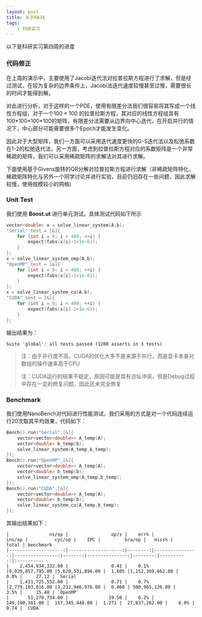 ```yaml
---
layout: post
title: 关于RAJA
tags: 
    - 科研实习
---
```


以下是科研实习第四周的进度

### 代码修正

在上周的演示中，主要使用了Jacobi迭代法对拉普拉斯方程进行了求解，但是经过测试，在较为复杂的边界条件上，Jacobi法迭代速度较慢甚至过慢，需要很长的时间才能得到解。

对此进行分析，对于这样的一个PDE，使用有限差分法我们很容易将其写成一个线性方程组，对于一个100 * 100 的拉普拉斯方程，其对应的线性方程组具有100\*100\*100*100的矩阵，有限差分法需要从边界向中心迭代，在开启并行的情况下，中心部分可能需要很多个Epoch才能发生变化。

因此对于大型矩阵，我们一方面可以采用迭代速度更快的G-S迭代法以及松弛系数在1-2的松弛迭代法，另一方面，考虑到拉普拉斯方程对应的系数矩阵是一个非常稀疏的矩阵，我们可以采用稀疏矩阵的求解法对其进行求解。

下面使用基于Givens旋转的QR分解对拉普拉斯方程进行求解（非稀疏矩阵特化，稀疏矩阵特化与另外一个同学讨论并进行实验，目前仍旧存在一些问题，因此求解较慢，使用规模较小的网格)

### Unit Test

我们使用 **Boost.ut** 进行单元测试，具体测试代码如下所示

````c++
vector<double> x = solve_linear_system(A,b);
"Serial"_test = [&]{
    for (int i = 0; i < 400; ++i) {
        expect(fabs(x[i]-1<1e-6));
    }
};
x = solve_linear_system_omp(A,b);
"OpenMP"_test = [&]{
    for (int i = 0; i < 400; ++i) {
        expect(fabs(x[i]-1<1e-6));
    }
};
x = solve_linear_system_cu(A,b);
"CUDA"_test = [&]{
    for (int i = 0; i < 400; ++i) {
        expect(fabs(x[i]-1<1e-6));
    }
};
````

输出结果为：
````shell
Suite 'global': all tests passed (1200 asserts in 3 tests)
````

> 注：由于并行度不高，CUDA的优化大多不是来源于并行，而是显卡本身对数组的操作速率高于CPU
> 
> 注：CUDA运行的结果不稳定，原因可能是具有访址冲突，但是Debug过程中存在一定的修复问题，因此还未完全修复

### Benchmark

我们使用NanoBench对代码进行性能测试，我们采用的方式是对一个代码连续运行20次取其平均效果，代码如下：

```c++
Bench().run("Serial",[&]{
    vector<vector<double>> A_temp(A);
    vector<double> b_temp(b);
    solve_linear_system(A_temp,b_temp);
});
Bench().run("OpenMP",[&]{
    vector<vector<double>> A_temp(A);
    vector<double> b_temp(b);
    solve_linear_system_omp(A_temp,b_temp);
});
Bench().run("CUDA",[&]{
    vector<vector<double>> A_temp(A);
    vector<double> b_temp(b);
    solve_linear_system_cu(A_temp,b_temp);
});
```

其输出结果如下：

```shell
|               ns/op |                op/s |    err% |          ins/op |          cyc/op |    IPC |         bra/op |   miss% |     total | benchmark
|--------------------:|--------------------:|--------:|----------------:|----------------:|-------:|---------------:|--------:|----------:|:----------
|    2,454,934,332.00 |                0.41 |    0.1% |9,020,857,795.00 |5,620,531,896.00 |  1.605 |1,152,369,662.00 |    0.0% |     27.12 | `Serial`
|    1,411,725,552.00 |                0.71 |    0.7% |2,779,103,816.00 |3,232,946,976.00 |  0.860 | 500,965,126.00 |    3.5% |     15.48 | `OpenMP`
|       51,278,734.00 |               19.50 |    0.2% |  149,190,381.00 |  117,345,448.00 |  1.271 |  27,837,262.00 |    6.0% |      0.74 | `CUDA`
```

